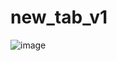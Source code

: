 # new_tab_v1
![image](https://github.com/user-attachments/assets/10919093-7e98-447f-940d-1c2807c012c3)

